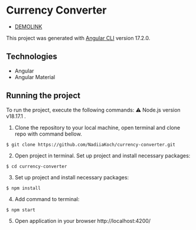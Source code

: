 # Currency Converter

- [DEMOLINK](https://nadiiakoch.github.io/currency-converter/)

This project was generated with [Angular CLI](https://github.com/angular/angular-cli) version 17.2.0.

## Technologies

- Angular
- Angular Material

## Running the project

To run the project, execute the following commands:
⚠️ Node.js version v18.17.1 .

1. Clone the repository to your local machine, open terminal and clone repo with command bellow.

```
$ git clone https://github.com/NadiiaKoch/currency-converter.git
```

2. Open project in terminal.
   Set up project and install necessary packages:

```
$ cd currency-converter
```

3. Set up project and install necessary packages:

```
$ npm install
```

4. Add command to terminal:

```
$ npm start
```

5. Open application in your browser http://localhost:4200/
